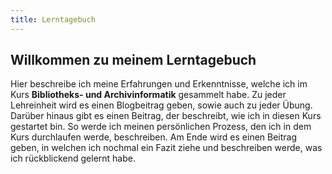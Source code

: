 ```yaml
---
title: Lerntagebuch
---
```


## Willkommen zu meinem Lerntagebuch

Hier beschreibe ich meine Erfahrungen und Erkenntnisse, welche ich im Kurs **Bibliotheks- und Archivinformatik** gesammelt habe.
Zu jeder Lehreinheit wird es einen Blogbeitrag geben, sowie auch zu jeder Übung. Darüber hinaus gibt es einen Beitrag, der beschreibt, wie ich in diesen Kurs gestartet bin. So werde ich meinen persönlichen Prozess, den ich in dem Kurs durchlaufen werde, beschreiben. Am Ende wird es einen Beitrag geben, in welchen ich nochmal ein Fazit ziehe und beschreiben werde, was ich rückblickend gelernt habe.


